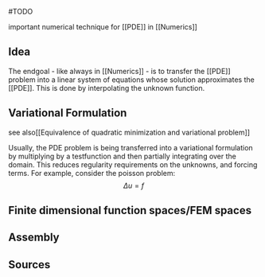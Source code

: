 
#TODO 

important numerical technique for [[PDE]] in [[Numerics]]


## Idea
The endgoal - like always in [[Numerics]] - is to transfer the [[PDE]] problem into a linear system of equations whose solution approximates the [[PDE]].
This is done by interpolating the unknown function.


## Variational Formulation
see also[[Equivalence of quadratic minimization and variational problem]]

Usually, the PDE problem is being transferred into a variational formulation by multiplying by a testfunction and then partially integrating over the domain. This reduces regularity requirements on the unknowns, and forcing terms.
For example, consider the poisson problem:
$$\Delta u = f$$


## Finite dimensional function spaces/FEM spaces


## Assembly


## Sources
